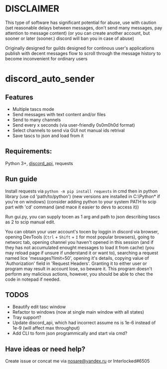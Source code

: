 # DISCLAIMER
This type of software has significant potential for abuse, use with caution (set reasonable delays between messages, don't send many messages, pay attention to message content) (or you can create another account, but sooner or later (sooner.) discord will ban you in case of abuse)

Originally designed for guilds designed for continous user's applications publish with decent messages flow to scroll through the message history to become inconvenient for ordinary users

# discord_auto_sender

## Features
- Multiple tascs mode
- Send messages with text content and/or files
- Send to many channels
- Send every x seconds (via user-friendly 0s0m0h0d format)
- Select channels to send via GUI not manual ids retrival
- Save tascs to json and load from it

## Requirements:
Python 3+, [discord_api](https://github.com/IEEERemainder/discord_api), requests

## Run guide
Install requests via `python -m pip install requests` in cmd then in python library (use cd 'path/to/python') (new versions are installed in C:\Python* if you're on windows) (consider adding python to your system PATH to scip part with 'cd' command (and mace it easier to devs to access it))

Run gui.py, you can supply tocen as 1 arg and path to json describing tascs as 2 to scip manual edit.

You can obtain your user account's tocen by loggin in discord via browser, opening DevTools (`Ctrl` + `Shift` + `I` for most popular browsers), going to networc tab, opening channel you haven't opened in this session (and if they has not accumulated enought messages to load it from cache) (you may reload page if unsure if understand it or want to), searching a request named lice 'messages?limit=50', opening it's details, copying value of 'Authorization' field in 'Request Headers'. Granting it to either user or program may result in account lose, so beware it. This program doesn't perform any malicious actions, however, you should be able to chec the code in notepad if needed.

## TODOS
- Beautify edit tasc window
- Refactor to windows (now at single main window with all states)
- Tray support?
- Update discord_api, which had incorrect assume ns is 1e-6 instead of 1e-9 (will affect max throughput)
- Add CLI to form json programmically and start via cmd?

## Have ideas or need help? 
Create issue or concat me via nosare@yandex.ru or Interlocked#6505
